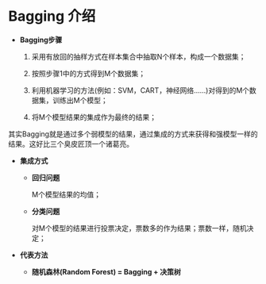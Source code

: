 # Bagging 介绍

+ **Bagging步骤**

   1. 采用有放回的抽样方式在样本集合中抽取N个样本，构成一个数据集；
   
   2. 按照步骤1中的方式得到M个数据集；
   
   3. 利用机器学习的方法(例如：SVM，CART，神经网络……)对得到的M个数据集，训练出M个模型；
   
   4. 将M个模型结果的集成作为最终的结果；
   
其实Bagging就是通过多个弱模型的结果，通过集成的方式来获得和强模型一样的结果。这好比三个臭皮匠顶一个诸葛亮。
  
   
+ **集成方式**

    - **回归问题**
    
        M个模型结果的均值；
 
    - **分类问题**
    
        对M个模型的结果进行投票决定，票数多的作为结果；票数一样，随机决定；


+ **代表方法** 

    + **随机森林(Random Forest) = Bagging + 决策树**





